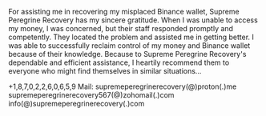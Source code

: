 For assisting me in recovering my misplaced Binance wallet, Supreme Peregrine Recovery has my sincere gratitude. When I was unable to access my money, I was concerned, but their staff responded promptly and competently. They located the problem and assisted me in getting better. I was able to successfully reclaim control of my money and Binance wallet because of their knowledge. Because to Supreme Peregrine Recovery's dependable and efficient assistance, I heartily recommend them to everyone who might find themselves in similar situations…

+1,8,7,0,2,2,6,0,6,5,9
Mail: supremeperegrinerecovery(@)proton(.)me
supremeperegrinerecovery567(@)zohomail(.)com
info(@)supremeperegrinerecovery(.)com
